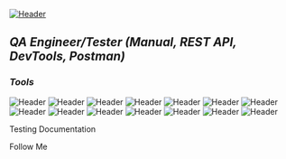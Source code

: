 [![Header](https://github.com/VadimD-ev/VadimD-ev/blob/main/assets/WallE.png)](https://isstracker.pl/en?utm_source=partner&utm_medium=widget&utm_term=issstormwayru)

## *__QA Engineer/Tester (Manual, REST API, DevTools, Postman)__*

### *__Tools__*
![Header](https://img.shields.io/badge/Jira-090909?style=for-the-badge&logo=jira&logoColor=136be1)
![Header](https://img.shields.io/badge/Postman-090909?style=for-the-badge&logo=postman&logoColor=f76935)
![Header](https://img.shields.io/badge/DevTools-090909?style=for-the-badge&logo=googlechrome&logoColor=2674f2)
![Header](https://img.shields.io/badge/qase.io-090909?style=for-the-badge&logo=qase&logoColor=8cc4d7)
![Header](https://img.shields.io/badge/Confluence-090909?style=for-the-badge&logo=atlassian&logoColor=0a15db)
![Header](https://img.shields.io/badge/sitechco.ru-090909?style=for-the-badge&logo=sitechco.ru&logoColor=8cc4d7)
![Header](https://img.shields.io/badge/Trello-090909?style=for-the-badge&logo=trello&logoColor=075bd5)
![Header](https://img.shields.io/badge/Figma-090909?style=for-the-badge&logo=figma&logoColor=a259ff)
![Header](https://img.shields.io/badge/Slack-090909?style=for-the-badge&logo=slack&logoColor=e8a32e)
![Header](https://img.shields.io/badge/Mattermost-090909?style=for-the-badge&logo=mattermost&logoColor=5372bc)
![Header](https://img.shields.io/badge/MySQL-090909?style=for-the-badge&logo=mysql&logoColor=00618a)
![Header](https://img.shields.io/badge/Jenkins-090909?style=for-the-badge&logo=jenkins&logoColor=f7f7f7)
![Header](https://img.shields.io/badge/AndroidStudio-090909?style=for-the-badge&logo=androidstudio&logoColor=3ad07d)
![Header](https://img.shields.io/badge/Github-090909?style=for-the-badge&logo=github&logoColor=8cc4d7)

Testing Documentation

Follow Me
